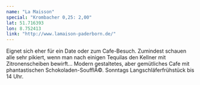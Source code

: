 ```yaml
---
name: "La Maisson"
special: "Krombacher 0,25: 2,00"
lat: 51.716393
lon: 8.752413
link: "http://www.lamaison-paderborn.de/"
---
```

Eignet sich eher für ein Date oder zum Cafe-Besuch. Zumindest schauen alle sehr pikiert, wenn man nach einigen Tequilas den Kellner mit Zitronenscheiben bewirft... Modern gestaltetes, aber gemütliches Cafe mit phantastischen Schokoladen-SoufflÃ©. Sonntags Langschläferfrühstück bis 14 Uhr.
